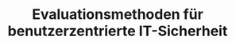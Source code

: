 ---
title: "Evaluationsmethoden für benutzerzentrierte IT-Sicherheit"
authors:
  - Olaf Kroll-Peters
release: Dissertation, Technische Universität Berlin, Berlin 2010
categories:
  - Usable Security
keywords:
  - Thesis
  - Evaluation
  - Concepts
link: http://dx.doi.org/10.14279/depositonce-2563
comment: >-
    One of the few papers on the evaluation of usable security. In his dissertation, Kroll-Peters examines potential threats and user groupings and presents concepts and (prototypical) implementations that show approaches for implementing user-centered IT security.
---